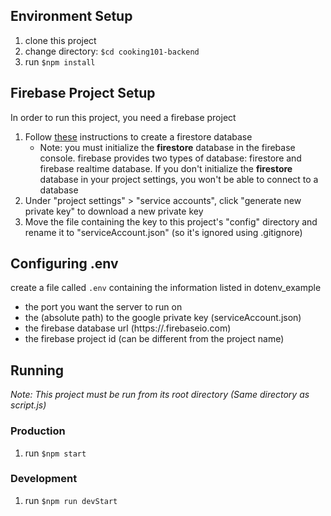 
## Environment Setup  

1. clone this project
2. change directory: `$cd cooking101-backend`
3. run `$npm install`

## Firebase Project Setup  

In order to run this project, you need a firebase project  

1. Follow [these](https://firebase.google.com/docs/firestore/quickstart) instructions to create a firestore database
    - Note: you must initialize the **firestore** database in the firebase console. firebase provides two types of database: firestore and firebase realtime database. If you don't initialize the **firestore** database in your project settings, you won't be able to connect to a database
2. Under "project settings" > "service accounts", click "generate new private key" to download a new private key
3. Move the file containing the key to this project's "config" directory and rename it to "serviceAccount.json" (so it's ignored using .gitignore)

## Configuring .env  

create a file called `.env` containing the information listed in dotenv_example
- the port you want the server to run on
- the (absolute path) to the google private key (serviceAccount.json)
- the firebase database url (https://<database-name>.firebaseio.com)
- the firebase project id (can be different from the project name)

## Running  

*Note: This project must be run from its root directory (Same directory as script.js)*  

### Production  

1. run `$npm start`  

### Development  

1. run `$npm run devStart`  
